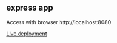 ## express app

Access with browser http://localhost:8080

[Live deployment](https://simple-express-server-y8v1.onrender.com)
